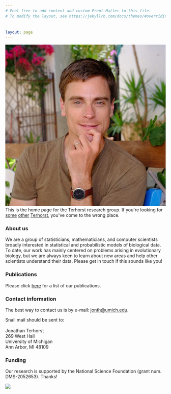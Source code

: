 ```yaml
---
# Feel free to add content and custom Front Matter to this file.
# To modify the layout, see https://jekyllrb.com/docs/themes/#overriding-theme-defaults


layout: page
---
```


<img src="assets/img/jt.jpg" id='jt' /> This is the home page for the Terhorst research group. If you're looking for [some](https://en.wikipedia.org/wiki/Jerald_terHorst) [other](https://www.imdb.com/name/nm3203926/) [Terhorst](https://www.dfhcc.harvard.edu/insider/member-detail/member/cornelis-p-terhorst-phd/), you've come to the wrong place.

### About us
We are a group of statisticians, mathematicians, and computer scientists
broadly interested in statistical and probabilistic models of biological data. To date, our work 
has mainly centered on problems arising in evolutionary biology, but we are always keen to learn
about new areas and help other scientists understand their data. Please get in touch if this sounds like you!

### Publications
Please click [here](publications) for a list of our publications.

### Contact information
The best way to contact us is by e-mail: <a href="mailto:jonth@umich.edu">jonth@umich.edu</a>.

Snail mail should be sent to:<br/><br/>
Jonathan Terhorst<br />
269 West Hall<br />
University of Michigan<br />
Ann Arbor, MI 48109<br />

### Funding
Our research is supported by the National Science Foundation (grant num. DMS-2052653). Thanks!

<img src="https://www.nsf.gov/images/logos/NSF_4-Color_bitmap_Logo.png" width="20%" />

